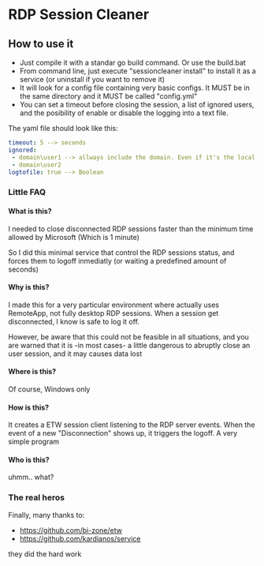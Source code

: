 # RDP Session Cleaner


## How to use it
- Just compile it with a standar go build command. Or use the build.bat
- From command line, just execute "sessioncleaner install" to install it as a service (or uninstall if you want to remove it)
- It will look for a config file containing very basic configs. It MUST be in the same directory and it MUST be called "config.yml"
- You can set a timeout before closing the session, a list of ignored users, and the posibility of enable or disable the logging into a text file.

The yaml file should look like this:

```yaml
timeout: 5 --> seconds
ignored:
 - domain\user1 --> allways include the domain. Even if it's the local PC name
 - domain\user2
logtofile: true --> Boolean
```


### Little FAQ

#### What is this?

I needed to close disconnected RDP sessions faster than the minimum time allowed by Microsoft (Which is 1 minute)

So I did this minimal service that control the RDP sessions status, and forces them to logoff inmediatly (or waiting a predefined amount of seconds)

#### Why is this?

I made this for a very particular environment where actually uses RemoteApp, not fully desktop RDP sessions. When a session get disconnected, I know is safe to log it off.

However, be aware that this could not be feasible in all situations, and you are warned that it is -in most cases- a little dangerous to abruptly close an user session, and it may causes data lost

#### Where is this?

Of course, Windows only

#### How is this?

It creates a ETW session client listening to the RDP server events. When the event of a new "Disconnection" shows up, it triggers the logoff. A very simple program

#### Who is this?

uhmm.. what?

### The real heros
Finally, many thanks to:
- https://github.com/bi-zone/etw
- https://github.com/kardianos/service

they did the hard work


